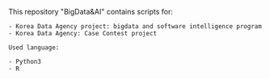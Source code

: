 This repository "BigData&AI" contains scripts for:

	- Korea Data Agency project: bigdata and software intelligence program
	- Korea Data Agency: Case Contest project

	Used language:

	- Python3
	- R

